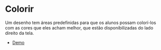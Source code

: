 # Colorir

Um desenho tem áreas predefinidas para que os alunos
possam colorí-los com as cores que eles acham melhor,
que estão disponibilizadas do lado direito da tela.

- <a href="../../examples/paint" target="_blank">Demo</a>
